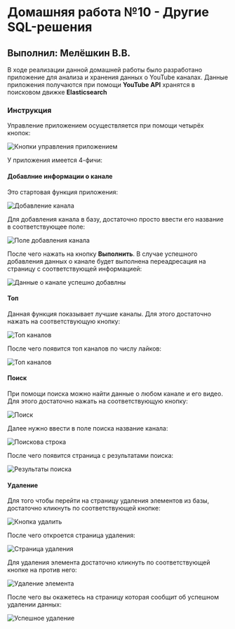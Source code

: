 # Домашняя работа №10 - Другие SQL-решения

## Выполнил: Мелёшкин В.В.

В ходе реализации данной домашней работы было разработано приложение для анализа и хранения данных о YouTube каналах.
Данные приложения получаются при помощи **YouTube API** хранятся в поисковом движке **Elasticsearch**

### Инструкция

Управление приложением осуществляется при помощи четырёх кнопок:

![Кнопки управления приложением](img/buttons.jpg)

У приложения имеется 4-фичи:

#### Добавлние информации о канале

Это стартовая функция приложения:

![Добавление канала](img/add.jpg)

Для добавления канала в базу, достаточно просто ввести его название в соответствующее поле:

![Поле добавления канала](img/add_field.jpg)

После чего нажать на кнопку **Выполнить**. В случае успешного добавления данных о канале будет выполнена переадресация
на страницу с соответствующей информацией:

![Данные о канале успешно добавлны](img/success_page.jpg)

#### Топ

Данная функция показывает лучшие каналы. Для этого достаточно нажать на соответствующую кнопку:

![Топ каналов](img/top.jpg)

После чего появится топ каналов по числу лайков:

![Топ каналов](img/top_resut.jpg)

#### Поиск

При помощи поиска можно найти данные о любом канале и его видео. Для этого достаточно нажать на соответствующую кнопку:

![Поиск](img/search.jpg)

Далее нужно ввести в поле поиска название канала:

![Поискова строка](img/search_field.jpg)

После чего появится страница с результатами поиска:

![Результаты поиска](img/search_result.jpg)

#### Удаление

Для того чтобы перейти на страницу удаления элементов из базы, достаточно кликнуть по соответствующей кнопке:

![Кнопка удалить](img/delete.jpg)

После чего откроется страница удаления:

![Страница удаления](img/delete_page.jpg)

Для удаления элемента достаточно кликнуть по соответствующей кнопке на против него:

![Удаление элемента](img/delete_elem.jpg)

После чего вы окажетесь на страницу которая сообщит об успешном удалении данных:

![Успешное удаление](img/delete_success.jpg)